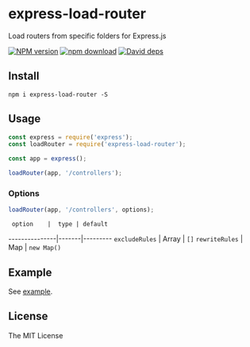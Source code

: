 # express-load-router

Load routers from specific folders for Express.js

[![NPM version][npm-image]][npm-url]
[![npm download][download-image]][download-url]
[![David deps][david-image]][david-url]

[npm-image]: https://img.shields.io/npm/v/express-load-router.svg
[npm-url]: https://npmjs.com/package/express-load-router
[download-image]: https://img.shields.io/npm/dm/express-load-router.svg
[download-url]: https://npmjs.com/package/express-load-router
[david-image]: https://img.shields.io/david/SFantasy/express-load-router.svg
[david-url]: https://david-dm.org/SFantasy/express-load-router

## Install

```
npm i express-load-router -S
```

## Usage

```js
const express = require('express');
const loadRouter = require('express-load-router');

const app = express();

loadRouter(app, '/controllers');
```

### Options

```js
loadRouter(app, '/controllers', options);
```

     option    |  type | default 
---------------|-------|---------
`excludeRules` | Array | `[]`
`rewriteRules` | Map   | `new Map()`

## Example

See [example](example/).

## License

The MIT License
